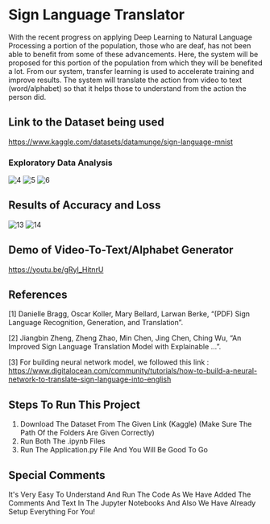 # Sign Language Translator

With the recent progress on applying Deep Learning to Natural Language Processing a portion of the population, those who are deaf, has not been able to benefit from some of these advancements. Here, the system will be proposed for this portion of the population from which they will be benefited a lot. From our system, transfer learning is used to accelerate training and improve results. The system will translate the action from video to text (word/alphabet) so that it helps those to understand from the action the person did.

## Link to the Dataset being used

<https://www.kaggle.com/datasets/datamunge/sign-language-mnist>

### Exploratory Data Analysis

![4](https://user-images.githubusercontent.com/66385142/162827016-09a2ed5b-1d4a-440b-8569-7bc1a94a8cbc.PNG)
![5](https://user-images.githubusercontent.com/66385142/162827083-97504b06-94fd-4735-9fc9-33ddf58f0366.PNG)
![6](https://user-images.githubusercontent.com/66385142/162827384-60af804c-e646-483f-b245-7e058da1ca26.PNG)

## Results of Accuracy and Loss

![13](https://user-images.githubusercontent.com/66385142/162827700-e4b0739f-f4e3-4437-b842-e55faaa9cf1b.PNG)
![14](https://user-images.githubusercontent.com/66385142/162827647-9a997f21-c45b-45e9-9eab-0e04c3f353d7.PNG)

## Demo of Video-To-Text/Alphabet Generator

<https://youtu.be/gRyl_HitnrU>

## References

[1] Danielle Bragg, Oscar Koller, Mary Bellard, Larwan Berke, “(PDF) Sign Language Recognition, Generation, and Translation”.

[2] Jiangbin Zheng, Zheng Zhao, Min Chen, Jing Chen, Ching Wu, “An Improved Sign Language Translation Model with Explainable ...”.

[3] For building neural network model, we followed this link :
<https://www.digitalocean.com/community/tutorials/how-to-build-a-neural-network-to-translate-sign-language-into-english>

## Steps To Run This Project
1) Download The Dataset From The Given Link (Kaggle) (Make Sure The Path Of the Folders Are Given Correctly)
2) Run Both The .ipynb Files
3) Run The Application.py File And You Will Be Good To Go

## Special Comments
It's Very Easy To Understand And Run The Code As We Have Added The Comments And Text In The Jupyter Notebooks And Also We Have Already Setup Everything For You! 
